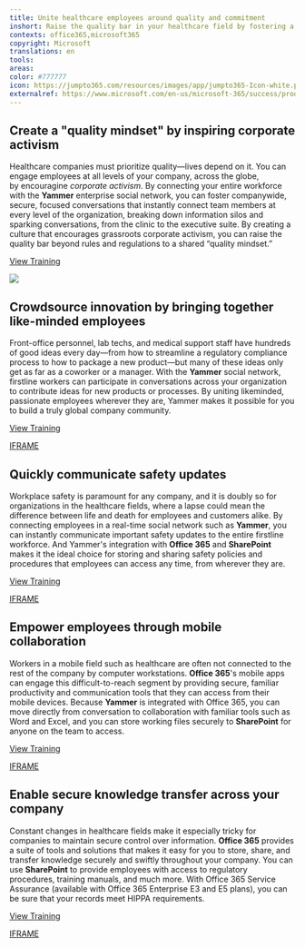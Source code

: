 ```yaml
---
title: Unite healthcare employees around quality and commitment
inshort: Raise the quality bar in your healthcare field by fostering a connected, empowered workforce.
contexts: office365,microsoft365
copyright: Microsoft
translations: en
tools: 
areas: 
color: #777777
icon: https://jumpto365.com/resources/images/app/jumpto365-Icon-white.png
externalref: https://www.microsoft.com/en-us/microsoft-365/success/productivitylibrary/unite-healthcare-employees-around-quality-and-commitment
---
```


## Create a "quality mindset" by inspiring corporate activism

Healthcare companies must prioritize quality—lives depend on it. You can engage employees at all levels of your company, across the globe, by encouragine _corporate activism_. By connecting your entire workforce with the **Yammer** enterprise social network, you can foster companywide, secure, focused conversations that instantly connect team members at every level of the organization, breaking down information silos and sparking conversations, from the clinic to the executive suite. By creating a culture that encourages grassroots corporate activism, you can raise the quality bar beyond rules and regulations to a shared “quality mindset.”

[View Training](https://support.office.com/article/Work-like-a-network-with-Yammer-ae29de94-bb13-45a5-a169-f27e646f1641)

![](http://img-prod-cms-rt-microsoft-com.akamaized.net/cms/api/am/imageFileData/RE1MMwX?ver=b7c0)

## Crowdsource innovation by bringing together like-minded employees

Front-office personnel, lab techs, and medical support staff have hundreds of good ideas every day—from how to streamline a regulatory compliance process to how to package a new product—but many of these ideas only get as far as a coworker or a manager. With the **Yammer** social network, firstline workers can participate in conversations across your organization to contribute ideas for new products or processes. By uniting likeminded, passionate employees wherever they are, Yammer makes it possible for you to build a truly global company community.

[View Training](https://support.office.com/article/Roll-out-a-successful-Yammer-network-a19aedab-6dc8-44b1-a8c3-72c38abf18b4)

[IFRAME](https://www.microsoft.com/en-us/videoplayer/embed/RE1TRuX)

## Quickly communicate safety updates

Workplace safety is paramount for any company, and it is doubly so for organizations in the healthcare fields, where a lapse could mean the difference between life and death for employees and customers alike. By connecting employees in a real-time social network such as **Yammer**, you can instantly communicate important safety updates to the entire firstline workforce. And Yammer's integration with **Office 365** and **SharePoint** makes it the ideal choice for storing and sharing safety policies and procedures that employees can access any time, from wherever they are.

[View Training](https://support.office.com/article/Get-started-with-SharePoint-909ec2f0-05c8-4e92-8ad3-3f8b0b6cf261)

[IFRAME](https://www.microsoft.com/en-us/videoplayer/embed/RE1TucB)

## Empower employees through mobile collaboration

Workers in a mobile field such as healthcare are often not connected to the rest of the company by computer workstations. **Office 365**'s mobile apps can engage this difficult-to-reach segment by providing secure, familiar productivity and communication tools that they can access from their mobile devices. Because **Yammer** is integrated with Office 365, you can move directly from conversation to collaboration with familiar tools such as Word and Excel, and you can store working files securely to **SharePoint** for anyone on the team to access.

[View Training](https://support.office.com/article/Enroll-your-mobile-device-in-Office-365-c8ac722d-dcaf-4135-8345-3e6327f5d3c5)

[IFRAME](https://www.microsoft.com/en-us/videoplayer/embed/RE1TwWh)

## Enable secure knowledge transfer across your company

Constant changes in healthcare fields make it especially tricky for companies to maintain secure control over information. **Office 365** provides a suite of tools and solutions that makes it easy for you to store, share, and transfer knowledge securely and swiftly throughout your company. You can use **SharePoint** to provide employees with access to regulatory procedures, training manuals, and much more. With Office 365 Service Assurance (available with Office 365 Enterprise E3 and E5 plans), you can be sure that your records meet HIPPA requirements.

[View Training](https://support.office.com/article/Video-Create-a-confidential-document-library-e0660483-3d95-4016-a2e9-5dc8d4ac139d)

[IFRAME](https://www.microsoft.com/en-us/videoplayer/embed/RE1TwWx)

